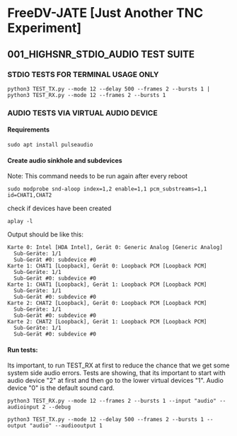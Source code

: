 # FreeDV-JATE [Just Another TNC Experiment]

## 001_HIGHSNR_STDIO_AUDIO TEST SUITE


### STDIO TESTS FOR TERMINAL USAGE ONLY

    python3 TEST_TX.py --mode 12 --delay 500 --frames 2 --bursts 1 | python3 TEST_RX.py --mode 12 --frames 2 --bursts 1



### AUDIO TESTS VIA VIRTUAL AUDIO DEVICE
#### Requirements
 `sudo apt install pulseaudio`
 #### Create audio sinkhole and subdevices
 Note: This command needs to be run again after every reboot
 ```
sudo modprobe snd-aloop index=1,2 enable=1,1 pcm_substreams=1,1 id=CHAT1,CHAT2 
```
check if devices have been created



    aplay -l
Output should be like this:


    Karte 0: Intel [HDA Intel], Gerät 0: Generic Analog [Generic Analog]
      Sub-Geräte: 1/1
      Sub-Gerät #0: subdevice #0
    Karte 1: CHAT1 [Loopback], Gerät 0: Loopback PCM [Loopback PCM]
      Sub-Geräte: 1/1
      Sub-Gerät #0: subdevice #0
    Karte 1: CHAT1 [Loopback], Gerät 1: Loopback PCM [Loopback PCM]
      Sub-Geräte: 1/1
      Sub-Gerät #0: subdevice #0
    Karte 2: CHAT2 [Loopback], Gerät 0: Loopback PCM [Loopback PCM]
      Sub-Geräte: 1/1
      Sub-Gerät #0: subdevice #0
    Karte 2: CHAT2 [Loopback], Gerät 1: Loopback PCM [Loopback PCM]
      Sub-Geräte: 1/1
      Sub-Gerät #0: subdevice #0

#### Run tests:
Its important, to run TEST_RX at first to reduce the chance that we get some system side audio errors. Tests are showing, that its important to start with audio device "2" at first and then go to the lower virtual devices "1". 
Audio device "0" is the default sound card. 

    python3 TEST_RX.py --mode 12 --frames 2 --bursts 1 --input "audio" --audioinput 2 --debug

    python3 TEST_TX.py --mode 12 --delay 500 --frames 2 --bursts 1 --output "audio" --audiooutput 1

